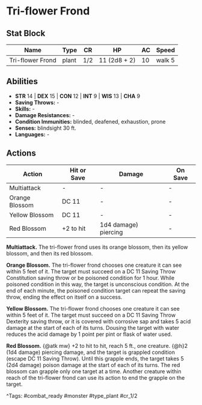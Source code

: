 # Tri-flower Frond

## Stat Block

| Name | Type | CR | HP | AC | Speed |
|------|------|----|----|----|-------|
| Tri-flower Frond | plant | 1/2 | 11 (2d8 + 2) | 10 | walk 5 |

## Abilities

- **STR** 14 | **DEX** 15 | **CON** 12 | **INT** 9 | **WIS** 13 | **CHA** 9
- **Saving Throws:** -  
- **Skills:** -  
- **Damage Resistances:** -  
- **Condition Immunities:** blinded, deafened, exhaustion, prone  
- **Senses:** blindsight 30 ft.  
- **Languages:** -


## Actions

| Action | Hit or Save | Damage | On Save |
|--------|--------------|--------|----------|
| Multiattack | - | - | - |
| Orange Blossom | DC 11 | - | - |
| Yellow Blossom | DC 11 | - | - |
| Red Blossom | +2 to hit | 1d4 damage) piercing | - |

**Multiattack.** The tri-flower frond uses its orange blossom, then its yellow blossom, and then its red blossom.

**Orange Blossom.** The tri-flower frond chooses one creature it can see within 5 feet of it. The target must succeed on a DC 11 Saving Throw Constitution saving throw or be poisoned condition for 1 hour. While poisoned condition in this way, the target is unconscious condition. At the end of each minute, the poisoned condition target can repeat the saving throw, ending the effect on itself on a success.

**Yellow Blossom.** The tri-flower frond chooses one creature it can see within 5 feet of it. The target must succeed on a DC 11 Saving Throw Dexterity saving throw, or it is covered with corrosive sap and takes 5 acid damage at the start of each of its turns. Dousing the target with water reduces the acid damage by 1 point per pint or flask of water used.

**Red Blossom.** {@atk mw} +2 to hit to hit, reach 5 ft., one creature. {@h}2 (1d4 damage) piercing damage, and the target is grappled condition (escape DC 11 Saving Throw). Until this grapple ends, the target takes 5 (2d4 damage) poison damage at the start of each of its turns. The red blossom can grapple only one target at a time. Another creature within reach of the tri-flower frond can use its action to end the grapple on the target.


^Tags: #combat_ready #monster #type_plant #cr_1/2